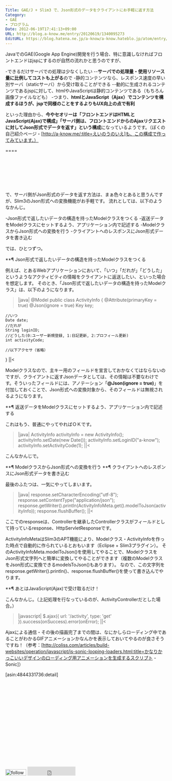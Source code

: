 ```yaml
---
Title: GAE/J + Slim3 で、Json形式のデータをクライアントにお手軽に返す方法
Category:
- GAE
- プログラム
Date: 2012-06-19T17:41:13+09:00
URL: http://blog.a-know.me/entry/20120619/1340095273
EditURL: https://blog.hatena.ne.jp/a-know/a-know.hateblo.jp/atom/entry/12921228815727979297
---
```


JavaでのGAE(Google App Engine)開発を行う場合、特に意識しなければフロントエンドはjspにするのが自然の流れかと思うのですが、


-できるだけサーバでの処理は少なくしたい
--<span class="deco" style="font-weight:bold;">サーバでの処理量・使用リソース量に比例してコストも上がる</span>ので
-静的コンテンツなら、レスポンス速度の早い別サーバ（staticサーバ）から受け取ることができる
--動的に生成されるコンテンツであるjspに対して、htmlやJavaScriptは静的コンテンツである（もちろん画像ファイルなども）
-つまり、<span class="deco" style="font-weight:bold;">htmlとJavaScript（Ajax）でコンテンツを構成するほうが、jspで同様のことをするよりもUX向上の点で有利</span>


といった理由から、<span class="deco" style="font-weight:bold;">今やセオリーは「フロントエンドはHTMLとJavaScript(Ajax)で構成」「サーバ側は、フロントエンドからのAjaxリクエストに対してJson形式でデータを返す」という構成</span>になっているようです。（ぼくの自己紹介ページ・[http://a-know.me/:title=えいのうのいえ]も、この構成で作ってみています。）

====

<script async src="//pagead2.googlesyndication.com/pagead/js/adsbygoogle.js"></script>
<!-- article-top -->
<ins class="adsbygoogle"
     style="display:inline-block;width:728px;height:90px"
     data-ad-client="ca-pub-3463034538369189"
     data-ad-slot="8367620130"></ins>
<script>
(adsbygoogle = window.adsbygoogle || []).push({});
</script>


で、サーバ側がJson形式のデータを返す方法は、まぁ色々とあると思うんですが、Slim3のJson形式への変換機能がお手軽です。
流れとしては、以下のようなかんじ。


-Json形式で返したいデータの構造を持ったModelクラスをつくる
-返送データをModelクラスにセットするよう、アプリケーション内で記述する
-ModelクラスからJson形式への変換を行う
-クライアントへのレスポンスにJson形式データを書き込む


では、ひとつずつ。



**¶ Json形式で返したいデータの構造を持ったModelクラスをつくる

例えば、とあるWebアプリケーションにおいて、「いつ」「だれが」「どうした」というようなアクティビティの情報をクライアントに返送したい、といった場合を想定します。
そのとき、「Json形式で返したいデータの構造を持ったModelクラス」は、以下のようになります。


>|java|
@Model
public class ActivityInfo {
	@Attribute(primaryKey = true)
	@Json(ignore = true)
	Key key;
	
	//いつ
	Date date;
	//だれが
	String loginID;
	//どうした(0:ユーザー新規登録, 1:日記更新, 2:プロフィール更新)
	int activityCode;
	
	//以下アクセサ（省略）
}
||<


Modelクラスなので、主キー用のフィールドを宣言しておかなくてはならないのですが、クライアントに返すJsonデータとしては、その情報は不要なわけです。そういったフィールドには、アノテーション「<span class="deco" style="font-weight:bold;">@Json(ignore = true)</span>」を付加しておくことで、Json形式への変換対象から、そのフィールドは無視されるようになります。



**¶ 返送データをModelクラスにセットするよう、アプリケーション内で記述する

これはもう、普通にやってやればＯＫです。


>|java|
ActivityInfo activityInfo = new ActivityInfo();
activityInfo.setDate(new Date());
activityInfo.setLoginID("a-know");
activityInfo.setActivityCode(1);
||<


こんなかんじで。



**¶ ModelクラスからJson形式への変換を行う
**¶ クライアントへのレスポンスにJson形式データを書き込む

最後のふたつは、一気にやってしまいます。


>|java|
response.setCharacterEncoding("utf-8");
response.setContentType("application/json");
response.getWriter().println(ActivityInfoMeta.get().modelToJson(activityInfo));
response.flushBuffer();
||<


ここでのresponseは、Controllerを継承したControllerクラスがフィールドとして持っているresponse、HttpServletResponseです。


ActivityInfoMetaはSlim3のAPT機能により、Modelクラス・ActivityInfoを作った時点で自動的に作られているとおもいます（Eclipse + Slim3プラグイン）。
そのActivityInfoMeta.modelToJson()を使用してやることで、ModelクラスをJson形式文字列へと簡単に変換してやることができます（複数のModelクラスをJson形式に変換できるmodelsToJson()もあります）。
なので、この文字列をresponse.getWriter().println()、response.flushBuffer()を使って書き込んでやります。



**¶ あとはJavaScript(Ajax)で受け取るだけ！

こんなかんじ。（上記処理を行なっているのが、ActivityControllerだとした場合。）


>|javascript|
$.ajax({
	url: '/activity', type: 'get'
}).success(onSuccess).error(onError);
||<


Ajaxによる通信・その後の描画完了までの間は、なにかしらローディング中であることがわかるGIFアニメーションかなんかを表示しておいてやるのが良さそうですね！（参考：[http://coliss.com/articles/build-websites/operation/javascript/js-sonic-looping-loaders.html:title=かなりかっこいいデザインのローディング用アニメーションを生成するスクリプト -Sonic]）


[asin:4844331736:detail]


<script async src="//pagead2.googlesyndication.com/pagead/js/adsbygoogle.js"></script>
<!-- article-bottom2 -->
<ins class="adsbygoogle"
     style="display:inline-block;width:300px;height:250px"
     data-ad-client="ca-pub-3463034538369189"
     data-ad-slot="5274552934"></ins>
<script>
(adsbygoogle = window.adsbygoogle || []).push({});
</script>


<div>
<a href='http://cloud.feedly.com/#subscription%2Ffeed%2Fhttp%3A%2F%2Fblog.a-know.me%2Ffeed'  target='blank'><img id='feedlyFollow' src='http://s3.feedly.com/img/follows/feedly-follow-rectangle-volume-small_2x.png' alt='follow us in feedly' width='65' height='20'></a>

<iframe src="http://blog.hatena.ne.jp/a-know/a-know.hateblo.jp/subscribe/iframe" allowtransparency="true" frameborder="0" scrolling="no" width="150" height="28"></iframe>
</div>
